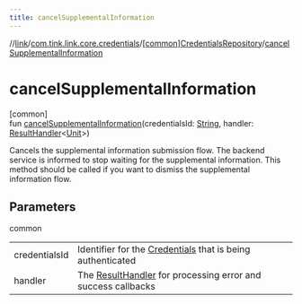 ```yaml
---
title: cancelSupplementalInformation
---
```

//[link](../../../index.html)/[com.tink.link.core.credentials](../index.html)/[[common]CredentialsRepository](index.html)/[cancelSupplementalInformation](cancel-supplemental-information.html)



# cancelSupplementalInformation



[common]\
fun [cancelSupplementalInformation](cancel-supplemental-information.html)(credentialsId: [String](https://kotlinlang.org/api/latest/jvm/stdlib/kotlin/-string/index.html), handler: [ResultHandler](../../com.tink.service.handler/[common]-result-handler/index.html)&lt;[Unit](https://kotlinlang.org/api/latest/jvm/stdlib/kotlin/-unit/index.html)&gt;)



Cancels the supplemental information submission flow. The backend service is informed to stop waiting for the supplemental information. This method should be called if you want to dismiss the supplemental information flow.



## Parameters


common

| | |
|---|---|
| credentialsId | Identifier for the [Credentials](../../com.tink.model.credentials/[common]-credentials/index.html) that is being authenticated |
| handler | The [ResultHandler](../../com.tink.service.handler/[common]-result-handler/index.html) for processing error and success callbacks |





